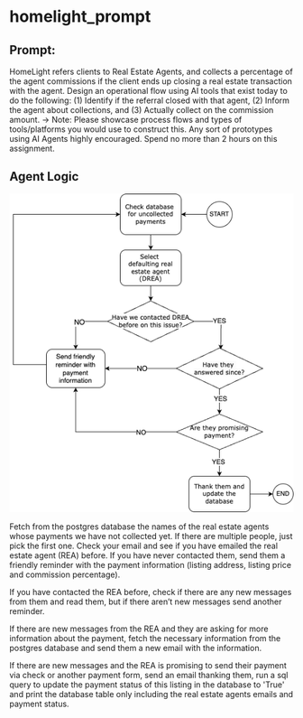 # homelight_prompt

## Prompt:
HomeLight refers clients to Real Estate Agents, and collects a percentage of the agent commissions if the client ends up closing a real estate transaction with the agent.
Design an operational flow using AI tools that exist today to do the following: 
(1) Identify if the referral closed with that agent, 
(2) Inform the agent about collections, and 
(3) Actually collect on the commission amount.
-> Note:
Please showcase process flows and types of tools/platforms you would use to construct this.
Any sort of prototypes using AI Agents highly encouraged.
Spend no more than 2 hours on this assignment.

## Agent Logic

![AI Logic](https://github.com/irene-midnight-datalog/homelight_prompt/blob/main/ai_logic.png)

Fetch from the postgres database the names of the real estate agents whose payments we have not collected yet. If there are multiple people, just pick the first one. Check your email and see if you have emailed the real estate agent (REA) before. If you have never contacted them, send them a friendly reminder with the payment information (listing address, listing price and commission percentage). 

If you have contacted the REA before, check if there are any new messages from them and read them, but if there aren’t new messages send another reminder. 

If there are new messages from the REA and they are asking for more information about the payment, fetch the necessary information from the postgres database and send them a new email with the information.

If there are new messages and the REA is promising to send their payment via check or another payment form, send an email thanking them, run a sql query to update the payment status of this listing in the database to 'True' and print the database table only including the real estate agents emails and payment status. 
